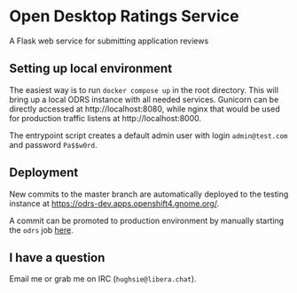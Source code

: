 # Open Desktop Ratings Service

A Flask web service for submitting application reviews

## Setting up local environment

The easiest way is to run `docker compose up` in the root directory. This will
bring up a local ODRS instance with all needed services. Gunicorn can be
directly accessed at http://localhost:8080, while nginx that would be used for
production traffic listens at http://localhost:8000.

The entrypoint script creates a default admin user with login `admin@test.com`
and password `Pa$$w0rd`.

## Deployment

New commits to the master branch are automatically deployed to the testing
instance at https://odrs-dev.apps.openshift4.gnome.org/.

A commit can be promoted to production environment by manually starting the
`odrs` job [here](https://gitlab.gnome.org/Infrastructure/odrs-web/-/jobs).

## I have a question

Email me or grab me on IRC (`hughsie@libera.chat`).
